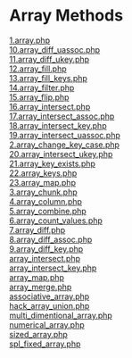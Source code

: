# Array Methods
[1.array.php](https://github.com/Sunwarul/become-software-engineer/blob/main/PHP/array/.1.array.php)<br>[10.array_diff_uassoc.php](https://github.com/Sunwarul/become-software-engineer/blob/main/PHP/array/.10.array_diff_uassoc.php)<br>[11.array_diff_ukey.php](https://github.com/Sunwarul/become-software-engineer/blob/main/PHP/array/.11.array_diff_ukey.php)<br>[12.array_fill.php](https://github.com/Sunwarul/become-software-engineer/blob/main/PHP/array/.12.array_fill.php)<br>[13.array_fill_keys.php](https://github.com/Sunwarul/become-software-engineer/blob/main/PHP/array/.13.array_fill_keys.php)<br>[14.array_filter.php](https://github.com/Sunwarul/become-software-engineer/blob/main/PHP/array/.14.array_filter.php)<br>[15.array_flip.php](https://github.com/Sunwarul/become-software-engineer/blob/main/PHP/array/.15.array_flip.php)<br>[16.array_intersect.php](https://github.com/Sunwarul/become-software-engineer/blob/main/PHP/array/.16.array_intersect.php)<br>[17.array_intersect_assoc.php](https://github.com/Sunwarul/become-software-engineer/blob/main/PHP/array/.17.array_intersect_assoc.php)<br>[18.array_intersect_key.php](https://github.com/Sunwarul/become-software-engineer/blob/main/PHP/array/.18.array_intersect_key.php)<br>[19.array_intersect_uassoc.php](https://github.com/Sunwarul/become-software-engineer/blob/main/PHP/array/.19.array_intersect_uassoc.php)<br>[2.array_change_key_case.php](https://github.com/Sunwarul/become-software-engineer/blob/main/PHP/array/.2.array_change_key_case.php)<br>[20.array_intersect_ukey.php](https://github.com/Sunwarul/become-software-engineer/blob/main/PHP/array/.20.array_intersect_ukey.php)<br>[21.array_key_exists.php](https://github.com/Sunwarul/become-software-engineer/blob/main/PHP/array/.21.array_key_exists.php)<br>[22.array_keys.php](https://github.com/Sunwarul/become-software-engineer/blob/main/PHP/array/.22.array_keys.php)<br>[23.array_map.php](https://github.com/Sunwarul/become-software-engineer/blob/main/PHP/array/.23.array_map.php)<br>[3.array_chunk.php](https://github.com/Sunwarul/become-software-engineer/blob/main/PHP/array/.3.array_chunk.php)<br>[4.array_column.php](https://github.com/Sunwarul/become-software-engineer/blob/main/PHP/array/.4.array_column.php)<br>[5.array_combine.php](https://github.com/Sunwarul/become-software-engineer/blob/main/PHP/array/.5.array_combine.php)<br>[6.array_count_values.php](https://github.com/Sunwarul/become-software-engineer/blob/main/PHP/array/.6.array_count_values.php)<br>[7.array_diff.php](https://github.com/Sunwarul/become-software-engineer/blob/main/PHP/array/.7.array_diff.php)<br>[8.array_diff_assoc.php](https://github.com/Sunwarul/become-software-engineer/blob/main/PHP/array/.8.array_diff_assoc.php)<br>[9.array_diff_key.php](https://github.com/Sunwarul/become-software-engineer/blob/main/PHP/array/.9.array_diff_key.php)<br>[array_intersect.php](https://github.com/Sunwarul/become-software-engineer/blob/main/PHP/array/.array_intersect.php)<br>[array_intersect_key.php](https://github.com/Sunwarul/become-software-engineer/blob/main/PHP/array/.array_intersect_key.php)<br>[array_map.php](https://github.com/Sunwarul/become-software-engineer/blob/main/PHP/array/.array_map.php)<br>[array_merge.php](https://github.com/Sunwarul/become-software-engineer/blob/main/PHP/array/.array_merge.php)<br>[associative_array.php](https://github.com/Sunwarul/become-software-engineer/blob/main/PHP/array/.associative_array.php)<br>[hack_array_union.php](https://github.com/Sunwarul/become-software-engineer/blob/main/PHP/array/.hack_array_union.php)<br>[multi_dimentional_array.php](https://github.com/Sunwarul/become-software-engineer/blob/main/PHP/array/.multi_dimentional_array.php)<br>[numerical_array.php](https://github.com/Sunwarul/become-software-engineer/blob/main/PHP/array/.numerical_array.php)<br>[sized_array.php](https://github.com/Sunwarul/become-software-engineer/blob/main/PHP/array/.sized_array.php)<br>[spl_fixed_array.php](https://github.com/Sunwarul/become-software-engineer/blob/main/PHP/array/.spl_fixed_array.php)<br>